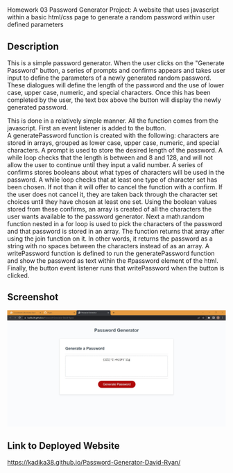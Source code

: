 # <Password-Generator-David-Ryan>
Homework 03 Password Generator Project:
A website that uses javascript within a basic html/css page to generate a random password within user defined parameters

## Description

This is a simple password generator.  When the user clicks on the "Generate Password" button, a series of prompts and confirms appears and takes user input to define the parameters of a newly generated random password.  These dialogues will define the length of the password and the use of lower case, upper case, numeric, and special characters.  Once this has been completed by the user, the text box above the button will display the newly generated password.

This is done in a relatively simple manner.  All the function comes from the javascript.  First an event listener is added to the button.  
A generatePassword function is created with the following: characters are stored in arrays, grouped as lower case, upper case, numeric, and special characters.  A prompt is used to store the desired length of the password.  A while loop checks that the length is between and 8 and 128, and will not allow the user to continue until they input a valid number.  A series of confirms stores booleans about what types of characters will be used in the password.  A while loop checks that at least one type of character set has been chosen.  If not than it will offer to cancel the function with a confirm.  If the user does not cancel it, they are taken back through the character set choices until they have chosen at least one set.  Using the boolean values stored from these confirms, an array is created of all the characters the user wants available to the password generator.  Next a math.random function nested in a for loop is used to pick the characters of the password and that password is stored in an array.  The function returns that array after using the join function on it.  In other words, it returns the password as a string with no spaces between the characters instead of as an array.  A writePassword function is defined to run the generatePassword function and show the password as text within the #password element of the html.  Finally, the button event listener runs that writePassword when the button is clicked.

## Screenshot

![Screenshot of Website](screenshotOfPasswordGenerator.jpg)

## Link to Deployed Website

https://kadika38.github.io/Password-Generator-David-Ryan/
